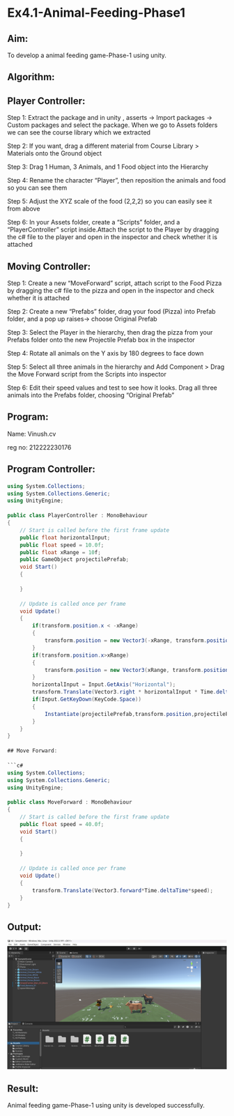 # Ex4.1-Animal-Feeding-Phase1
## Aim:
To develop a animal feeding game-Phase-1 using unity.

## Algorithm:
## Player Controller:
Step 1: Extract the package and in unity , asserts -> Import packages -> Custom packages and select the package. When we go to Assets folders we can see the course library which we extracted

Step 2: If you want, drag a different material from Course Library > Materials onto the Ground object

Step 3: Drag 1 Human, 3 Animals, and 1 Food object into the Hierarchy

Step 4: Rename the character “Player”, then reposition the animals and food so you can see them

Step 5: Adjust the XYZ scale of the food (2,2,2) so you can easily see it from above

Step 6: In your Assets folder, create a “Scripts” folder, and a “PlayerController” script inside.Attach the script to the Player by dragging the c# file to the player and open in the inspector and check whether it is attached

## Moving Controller:
Step 1: Create a new “MoveForward” script, attach script to the Food Pizza by dragging the c# file to the pizza and open in the inspector and check whether it is attached

Step 2: Create a new “Prefabs” folder, drag your food (Pizza) into Prefab folder, and a pop up raises-> choose Original Prefab

Step 3: Select the Player in the hierarchy, then drag the pizza from your Prefabs folder onto the new Projectile Prefab box in the inspector

Step 4: Rotate all animals on the Y axis by 180 degrees to face down

Step 5: Select all three animals in the hierarchy and Add Component > Drag the Move Forward script from the Scripts into inspector

Step 6: Edit their speed values and test to see how it looks. Drag all three animals into the Prefabs folder, choosing “Original Prefab”

## Program:
Name: Vinush.cv

reg no: 212222230176

## Program Controller:
```c#
using System.Collections;
using System.Collections.Generic;
using UnityEngine;

public class PlayerController : MonoBehaviour
{
    // Start is called before the first frame update
    public float horizontalInput;
    public float speed = 10.0f;
    public float xRange = 10f;
    public GameObject projectilePrefab;
    void Start()
    {
        
    }

    // Update is called once per frame
    void Update()
    {
        if(transform.position.x < -xRange)
        {
            transform.position = new Vector3(-xRange, transform.position.y, transform.position.z);
        }
        if(transform.position.x>xRange)
        {
            transform.position = new Vector3(xRange, transform.position.y, transform.position.z);
        }
        horizontalInput = Input.GetAxis("Horizontal");
        transform.Translate(Vector3.right * horizontalInput * Time.deltaTime * speed);
        if(Input.GetKeyDown(KeyCode.Space))
        {
            Instantiate(projectilePrefab,transform.position,projectilePrefab.transform.rotation);
        }
    }
}

## Move Forward:

```c# 
using System.Collections;
using System.Collections.Generic;
using UnityEngine;

public class MoveForward : MonoBehaviour
{
    // Start is called before the first frame update
    public float speed = 40.0f;
    void Start()
    {
        
    }

    // Update is called once per frame
    void Update()
    {
        transform.Translate(Vector3.forward*Time.deltaTime*speed);
    }
}
```

## Output:

![alt text](image.png)

## Result:
Animal feeding game-Phase-1 using unity is developed successfully.

